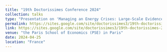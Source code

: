 ```yaml
---
title: "19th Doctorissimes Conference 2024"
collection: talks
type: "Presentation on 'Managing an Energy Crises: Large-Scale Evidence of Residential Natural Gas Savings Through Financial Rewards'"
permalink: https://sites.google.com/site/doctorissimes3/19th-doctorissimes-2024
link: https://sites.google.com/site/doctorissimes3/19th-doctorissimes-2024
venue: "the Paris School of Economics (PSE) in Paris"
date: 2024-04-25
location: "France"
---
```

